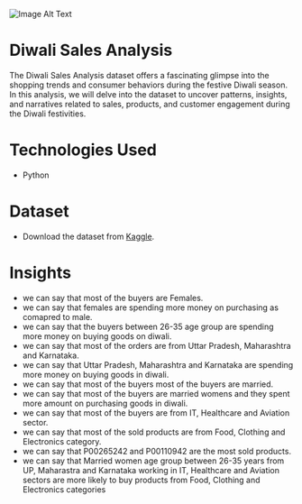 ![Image Alt Text](https://i.postimg.cc/pVqC8NgH/Diwali-Sales-Image.jpg)

# Diwali Sales Analysis  
The Diwali Sales Analysis dataset offers a fascinating glimpse into the shopping trends and consumer behaviors during the festive Diwali season. In this analysis, we will delve into the dataset to uncover patterns, insights, and narratives related to sales, products, and customer engagement during the Diwali festivities.

# Technologies Used  
* Python
  
# Dataset  
* Download the dataset from [Kaggle](https://www.kaggle.com/datasets/bishtudas/diwali-sales-dataset?select=Diwali+Sales+Data.csv).
  
# Insights  
* we can say that most of the buyers are Females.
* we can say that females are spending more money on purchasing as comapred to male.
* we can say that the buyers between 26-35 age group are spending more money on buying goods on diwali.
* we can say that most of the orders are from Uttar Pradesh, Maharashtra and Karnataka.
* we can say that Uttar Pradesh, Maharashtra and Karnataka are spending more money on buying goods in diwali.
* we can say that most of the buyers most of the buyers are married.
* we can say that most of the buyers are married womens and they spent more amount on purchasing goods in diwali.
* we can say that most of the buyers are from IT, Healthcare and Aviation sector.
* we can say that most of the sold products are from Food, Clothing and Electronics category.
* we can say that P00265242 and P00110942 are the most sold products.
* we can say that Married women age group between 26-35 years from UP, Maharastra and Karnataka working in IT, Healthcare and Aviation sectors are more likely to buy products from Food, Clothing and Electronics categories




























